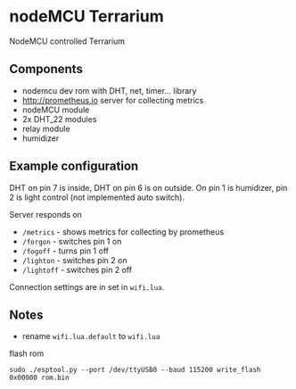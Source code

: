 # nodeMCU Terrarium

NodeMCU controlled Terrarium

## Components

*   nodemcu dev rom with DHT, net, timer... library
*   <http://prometheus.io> server for collecting metrics
*   nodeMCU module
*   2x DHT_22 modules
*   relay module
*   humidizer

## Example configuration

DHT on pin 7 is inside, DHT on pin 6 is on outside. On pin 1 is humidizer,
pin 2 is light control (not implemented auto switch).

Server responds on

*   `/metrics` - shows metrics for collecting by prometheus
*   `/forgon` - switches pin 1 on
*   `/fogoff` - turns pin 1 off
*   `/lighton` - switches pin 2 on
*   `/lightoff` - switches pin 2 off

Connection settings are in set in `wifi.lua`.

## Notes

*   rename  `wifi.lua.default` to `wifi.lua`

flash rom

```shell
sudo ./esptool.py --port /dev/ttyUSB0 --baud 115200 write_flash 0x00000 rom.bin
```
